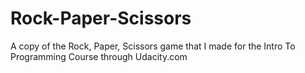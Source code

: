 # Rock-Paper-Scissors
A copy of the Rock, Paper, Scissors game that I made for the Intro To Programming Course through Udacity.com

